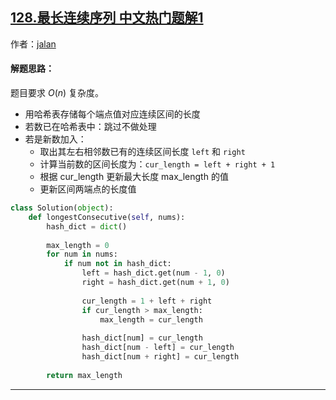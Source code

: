 ## [128.最长连续序列 中文热门题解1](https://leetcode.cn/problems/longest-consecutive-sequence/solutions/100000/dong-tai-gui-hua-python-ti-jie-by-jalan)

作者：[jalan](https://leetcode.cn/u/jalan)

#### 解题思路：
题目要求 $O(n)$ 复杂度。

- 用哈希表存储每个端点值对应连续区间的长度
- 若数已在哈希表中：跳过不做处理
- 若是新数加入：
    - 取出其左右相邻数已有的连续区间长度 `left` 和 `right`
    - 计算当前数的区间长度为：`cur_length = left + right + 1`
    - 根据 cur_length 更新最大长度 max_length 的值
    - 更新区间两端点的长度值

```Python []
class Solution(object):
    def longestConsecutive(self, nums):
        hash_dict = dict()
        
        max_length = 0
        for num in nums:
            if num not in hash_dict:
                left = hash_dict.get(num - 1, 0)
                right = hash_dict.get(num + 1, 0)
                
                cur_length = 1 + left + right
                if cur_length > max_length:
                    max_length = cur_length
                
                hash_dict[num] = cur_length
                hash_dict[num - left] = cur_length
                hash_dict[num + right] = cur_length
                
        return max_length
```

----
